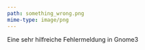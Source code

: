 ```yaml
---
path: something_wrong.png
mime-type: image/png
---
```

Eine sehr hilfreiche Fehlermeldung in Gnome3
